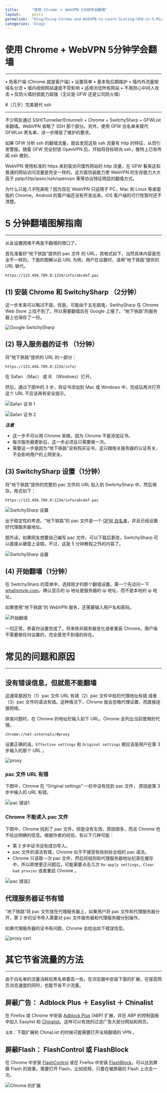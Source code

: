 ```yaml
---
title:      "使用 Chrome ＋ WebVPN 5分钟学会翻墙"
layout:     posts
permalink:  "blog/Using-Chrome-and-WebVPN-to-Learn-Scaling-GFW-in-5-Minutes.html"
categories: 'blogs'
---
```



# 使用 Chrome + WebVPN 5分钟学会翻墙

---------------------------------

&#8226; 免客户端 (Chrome 就是客户端) &#8226; 设置简单 &#8226; 基本免后期维护 &#8226; 墙内外流量按域名分流 &#8226; 墙内视频网站速度不受影响 &#8226; 适用浏览所有网站 &#8226; 不用担心中间人攻击 &#8226; 反防火墙封锁能力超强（无论是 GFW 还是公司防火墙）


#（几乎）完美替代 ssh 

--------

不少网友通过 SSH(Tunnelier/Entunnel) + Chrome + SwitchySharp + GFWList 来翻墙。WebVPN 省略了 SSH 那个部分。另外，使用 GFW 白名单来替代 GFWList 黑名单，进一步降低了维护的要求。

如果 GFW 分析 ssh 的翻墙流量，就会发现这些 ssh 流量有 http 的特征，从而引发警报。随着 GFW 完全封锁 OpenVPN 后，开始将目标转向 ssh，推特上已有传闻 ssh 被封。

WebVPN 使用标准的 https 来封装访问墙外网站的 http 流量，在 GFW 看来这和普通的网站访问流量是完全一样的。这方面伪装能力使 WebVPN 的生存能力大大高于 pptp/l2tp/ipsec/ssh/openvpn 等等协议特征明显的翻墙方式。

为什么只是*几乎*完美呢？因为现在 WebVPN 只适用于 PC，Mac 和 Linux 等桌面版的 Chrome。Android 的客户端还没有开发出来。iOS 客户端的可行性暂时还不清楚。


# 5 分钟翻墙图解指南

----------

从此设置困难不再是不翻墙的借口了。

首先准备好“地下铁路”提供的 pac 文件 的 URL，其格式如下，当然具体内容是完全不一样的。下面的图解以此 URL 为例，用户在设置时，请用“地下铁路”提供的 URL 替代。

```
https://123.456.789.0:1234/info/abcdef.pac
```

## (1) 安装 Chrome 和 SwitchySharp （2分钟）

这一步本来可以略过不提。但是，可能由于五毛搞鬼，SwithySharp 在 Chrome Web Store 上找不到了。所以需要翻墙后在 Google 上搜了。“地下铁路”的服务器上也保存了一份。

![Google SwitchySharp](http://i.imgur.com/snbir.png)


## (2) 导入服务器的证书 （1分钟）

将“地下铁路”提供的 URL 的一部分：

```
https://123.456.789.0:1234/info/
```

在 Safari （Mac） 或 IE （Windows）打开。

然后，通过下图中的 3 步，将证书添加到 Mac 或 Windows 中，完成后再次打开这个 URL 不应该再有安全提示。

![Safari 证书 1](http://i.imgur.com/zDPRg.png)

![Safari 证书 2](http://i.imgur.com/0qOxb.png)


***注意***

* 这一步不可以用 Chrome 来做，因为 Chrome 不能添加证书。
* 每次服务器更新后，这一步必须且只需要做一次。
* 需要这一步是因为“地下铁路”没有购买证书，这只跟相关服务器的认证有关，不会影响用户的上网安全。

## (3) SwitchySharp 设置（1分钟）

将“地下铁路”提供的完整的 pac 文件的 URL 贴入到 SwitchySharp 中，然后保存。格式如下：

```
https://123.456.789.0:1234/info/abcdef.pac
```

![SwitchySharp 设置](http://i.imgur.com/WCYw9.png)

出于稳定性的考虑，“地下铁路”的 pac 文件是一个 [GFW 白名单](https://github.com/n0wa11/gfw_whitelist)，并且已经设置好代理服务器地址。

题外话，如果网友想要自己编写 pac 文件，可以下载后更改，SwitchySharp 可以直接从硬盘上读取。不过，这是 5 分钟教程之外的内容了。

![SwitchySharp 设置](http://i.imgur.com/K7VSN.png)


## (4) 开始翻墙（1分钟）

在 SwitchySharp 的菜单中，选择刚才的那个翻墙设置。第一个先访问一下 [whatismyip.com](whatismyip.com)，确认显示的 ip 地址是服务器的 ip 地址，而不是本地的 ip 地址。

如果使用“地下铁路”的 WebVPN 服务，还需要输入用户名和密码。

![开始翻墙](http://i.imgur.com/IXNqi.png)

一切正常，恭喜你设置完成了。将来除非服务器变化或者重装 Chrome，用户端不需要做任何设置的，完全感觉不到墙的存在。


# 常见的问题和原因

----------

## 没有错误信息，但就是不能翻墙

这通常是因为（1）pac 文件 URL 有错（2）pac 文件中给的代理地址有错 或者（3）pac 文件的语法有错。这种情况下，Chrome 就会忽略代理设置，而直接连接网络。

排查问题时，在 Chrome 的地址栏输入如下 URL。Chrome 会列出当前使用的代理。

```
chrome://net-internals/#proxy
```

设置正确的话，`Effective settings` 和 `Original settings` 都应该是用户在第 3 步输入的那个 URL 。

![proxy](http://i.imgur.com/AGZJJ.png)


### pac 文件 URL 有错

下图中，Chrome 在 “Original settings” 一栏中没有找到 pac 文件， 原因是第 3 步中输入的 URL 有错。

![pac 错误1](http://i.imgur.com/JzrfD.png)


### Chrome 不能读入 pac 文件

下图中，Chrome 找到了 pac 文件，但是没有生效，原因很多，而且 Chrome 也不给出明确的信息。根据作者的经验，有以下几种可能：

* 第 2 步中证书没有成功导入。
* pac 文件的语法有错，Chrome 似乎不接受有些别处合规的 pac 语法。
* Chrome 只读取一次 pac 文件，然后将规则和代理服务器地址纪录在缓存中，所以即使更正问题后，可能需要点击几次 `Re-apply settings`，`Clear bad proxies` 或者重启 Chrome 。

![pac 错误2](http://i.imgur.com/7iPjB.png)



## 代理服务器证书有错

“地下铁路”将 pac 文件放在代理服务器上，如果用户将 pac 文件和代理服务器分开，第 2 步的证书导入需要对 pac 文件服务器和代理服务器分别操作。

如果代理服务器的证书有问题，Chrome 会给出如下错误信息。

![proxy cert](http://i.imgur.com/Sritx.png)


# 其它节省流量的方法

----------------

由于白名单的流量消耗较黑名单要高一些，在浏览器中安装下面的扩展，在提高网页浏览速度的同时，也能节省不少流量。

## 屏蔽广告： Adblock Plus ＋ Easylist ＋ Chinalist

在 Firefox 或 Chrome 中安装 [Adblock Plus](http://adblockplus.org/en/) (ABP) 扩展，并在 ABP 的控制面板中加入 Easylist 和 [Chinalist](http://code.google.com/p/adblock-chinalist/)。这样可以有效的过滤广告大部分网站和网页。

`注意`：下载扩展和 ChinaList 的时候可能需要打开全局翻墙的 VPN 。

## 屏蔽Flash： FlashControl 或 FlashBlock

在 Chrome 中安装 [FlashControl](https://chrome.google.com/webstore/detail/flashcontrol/mfidmkgnfgnkihnjeklbekckimkipmoe) 或在 Firefox 中安装 [FlashBlock](https://addons.mozilla.org/zh-cn/firefox/addon/flashblock/)，可以达到屏蔽 Flash 的效果。需要打开 Flash，比如视频，只要在被屏蔽的 Flash 上点击一次。

![Chrome 的扩展](http://i.imgur.com/VfMUA.png)
